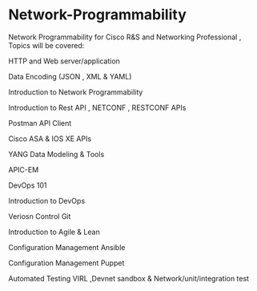 # Network-Programmability
Network Programmability for Cisco R&amp;S and Networking Professional , Topics will be covered:

HTTP and Web server/application

Data Encoding (JSON , XML & YAML)

Introduction to Network Programmability 

Introduction to Rest API , NETCONF , RESTCONF APIs

Postman  API Client

Cisco ASA & IOS XE APIs

YANG Data Modeling & Tools

APIC-EM

DevOps 101

  Introduction to DevOps
  
  Veriosn Control Git
  
  Introduction to Agile & Lean
  
  Configuration Management Ansible
  
  Configuration Management Puppet
  
Automated Testing VIRL ,Devnet sandbox & Network/unit/integration test





